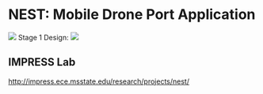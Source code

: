 # NEST: Mobile Drone Port Application
<img src="https://imgur.com/a/vJoBwsV" />
Stage 1 Design:
<img src="https://imgur.com/a/3S83dl1" />

## IMPRESS Lab
http://impress.ece.msstate.edu/research/projects/nest/
